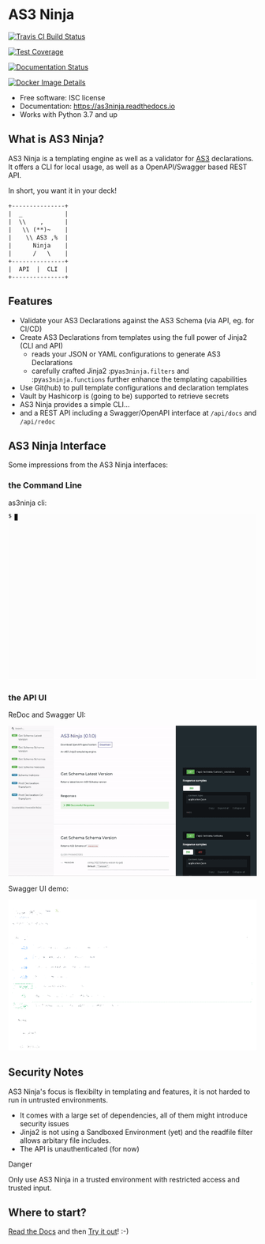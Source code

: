# AS3 Ninja

[![Travis CI Build
Status](https://img.shields.io/travis/simonkowallik/as3ninja.svg)](https://travis-ci.com/simonkowallik/as3ninja)

[![Test
Coverage](https://codecov.io/gh/simonkowallik/as3ninja/branch/master/graph/badge.svg)](https://codecov.io/gh/simonkowallik/as3ninja)

[![Documentation
Status](https://readthedocs.org/projects/as3ninja/badge/?version=latest)](https://as3ninja.readthedocs.io/en/latest/?badge=latest)

[![Docker Image
Details](https://images.microbadger.com/badges/image/simonkowallik/as3ninja.svg)](https://microbadger.com/images/simonkowallik/as3ninja)

  - Free software: ISC license
  - Documentation: <https://as3ninja.readthedocs.io>
  - Works with Python 3.7 and up

## What is AS3 Ninja?

AS3 Ninja is a templating engine as well as a validator for
[AS3](https://github.com/F5Networks/f5-appsvcs-extension/) declarations.
It offers a CLI for local usage, as well as a OpenAPI/Swagger based REST
API.

In short, you want it in your deck\!

``` text
+---------------+
|  _            |
|  \\    ,      |
|   \\ (**)~    |
|    \\ AS3 ,%  |
|      Ninja    |
|      /   \    |
+---------------+
|  API  |  CLI  |
+---------------+
```

## Features

  - Validate your AS3 Declarations against the AS3 Schema (via API, eg.
    for CI/CD)
  - Create AS3 Declarations from templates using the full power of
    Jinja2 (CLI and API)
      - reads your JSON or YAML configurations to generate AS3
        Declarations
      - carefully crafted Jinja2 :py`as3ninja.filters` and
        :py`as3ninja.functions` further enhance the templating
        capabilities
  - Use Git(hub) to pull template configurations and declaration
    templates
  - Vault by Hashicorp is (going to be) supported to retrieve secrets
  - AS3 Ninja provides a simple CLI...
  - and a REST API including a Swagger/OpenAPI interface at `/api/docs`
    and `/api/redoc`

## AS3 Ninja Interface

Some impressions from the AS3 Ninja interfaces:

### the Command Line

as3ninja cli:

![image](docs/_static/_cli.svg)

### the API UI

ReDoc and Swagger UI:

![image](docs/_static/_api.gif)

Swagger UI demo:

![image](docs/_static/_api_demo.gif)

## Security Notes

AS3 Ninja's focus is flexibilty in templating and features, it is not
harded to run in untrusted environments.

  - It comes with a large set of dependencies, all of them might
    introduce security issues
  - Jinja2 is not using a Sandboxed Environment (yet) and the
    <span class="title-ref">readfile</span> filter allows arbitary file
    includes.
  - The API is unauthenticated (for now)

<div class="danger">

<div class="admonition-title">

Danger

</div>

Only use AS3 Ninja in a trusted environment with restricted access and
trusted input.

</div>

## Where to start?

[Read the Docs](https://as3ninja.readthedocs.io/) and then [Try it
out](https://as3ninja.readthedocs.io/en/latest/usage.html)\! :-)

